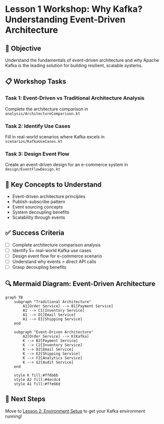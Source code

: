 # Lesson 1 Workshop: Why Kafka? Understanding Event-Driven Architecture

## 🎯 Objective
Understand the fundamentals of event-driven architecture and why Apache Kafka is the leading solution for building resilient, scalable systems.

## 📋 Workshop Tasks

### Task 1: Event-Driven vs Traditional Architecture Analysis
Complete the architecture comparison in `analysis/ArchitectureComparison.kt`

### Task 2: Identify Use Cases 
Fill in real-world scenarios where Kafka excels in `scenarios/KafkaUseCases.kt`

### Task 3: Design Event Flow
Create an event-driven design for an e-commerce system in `design/EventFlowDesign.kt`

## 🧠 Key Concepts to Understand
- Event-driven architecture principles
- Publish-subscribe pattern
- Event sourcing concepts
- System decoupling benefits
- Scalability through events

## ✅ Success Criteria
- [ ] Complete architecture comparison analysis
- [ ] Identify 5+ real-world Kafka use cases
- [ ] Design event flow for e-commerce scenario
- [ ] Understand why events > direct API calls
- [ ] Grasp decoupling benefits

## 🔍 Mermaid Diagram: Event-Driven Architecture
```mermaid
graph TB
    subgraph "Traditional Architecture"
        A1[Order Service] --> B1[Payment Service]
        A1 --> C1[Inventory Service]
        A1 --> D1[Email Service]
        A1 --> E1[Shipping Service]
    end
    
    subgraph "Event-Driven Architecture"
        A2[Order Service] --> K[Kafka]
        K --> B2[Payment Service]
        K --> C2[Inventory Service] 
        K --> D2[Email Service]
        K --> E2[Shipping Service]
        K --> F2[Analytics Service]
        K --> G2[Audit Service]
    end
    
    style K fill:#ff6b6b
    style A2 fill:#4ecdc4
    style A1 fill:#ffe66d
```

## 🚀 Next Steps
Move to [Lesson 2: Environment Setup](../lesson_2/README.md) to get your Kafka environment running!